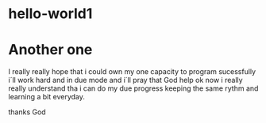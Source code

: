 # hello-world1
Another one
============
I really really hope that i could own my one capacity to program sucessfully
i´ll work hard and in due mode
and i´ll pray that God help 
ok now i really really understand tha i can do my due progress keeping the same rythm and learning a bit everyday.

thanks God

